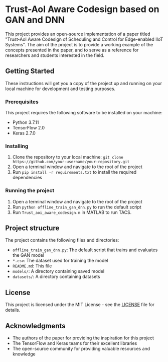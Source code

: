 # Trust-AoI Aware Codesign based on GAN and DNN

This project provides an open-source implementation of a paper titled "Trust-AoI Aware Codesign of Scheduling and Control for Edge-enabled IIoT Systems". The aim of the project is to provide a working example of the concepts presented in the paper, and to serve as a reference for researchers and students interested in the field.

## Getting Started

These instructions will get you a copy of the project up and running on your local machine for development and testing purposes. 

### Prerequisites

This project requires the following software to be installed on your machine:

- Python 3.7.11
- TensorFlow 2.0
- Keras 2.7.0

### Installing

1. Clone the repository to your local machine: `git clone https://github.com/your-username/your-repository.git`
2. Open a terminal window and navigate to the root of the project
3. Run `pip install -r requirements.txt` to install the required dependencies

### Running the project

1. Open a terminal window and navigate to the root of the project
2. Run `python offline_train_gan_dnn.py` to run the default script
3. Run `Trust_aoi_aware_codesign.m` in MATLAB to run TACS.

## Project structure

The project contains the following files and directories:

- `offline_train_gan_dnn.py`: The default script that trains and evaluates the GAN model
- `*.csv`: The dataset used for training the model
- `README.md`: This file
- `models/`: A directory containing saved model
- `datasets/`: A directory containing datasets

## License

This project is licensed under the MIT License - see the [LICENSE](LICENSE) file for details.

## Acknowledgments

- The authors of the paper for providing the inspiration for this project
- The TensorFlow and Keras teams for their excellent libraries
- The open-source community for providing valuable resources and knowledge
